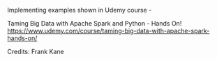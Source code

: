 Implementing examples shown in Udemy course -

Taming Big Data with Apache Spark and Python - Hands On!
https://www.udemy.com/course/taming-big-data-with-apache-spark-hands-on/

Credits: Frank Kane